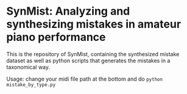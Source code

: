 # SynMist: Analyzing and synthesizing mistakes in amateur piano performance

This is the repository of SynMist, containing the synthesized mistake dataset as well as python scripts that generates the mistakes in a taxonomical way.


Usage: change your midi file path at the bottom and do ``` python mistake_by_type.py ```
